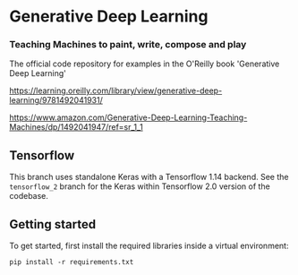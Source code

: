 # Generative Deep Learning
### Teaching Machines to paint, write, compose and play

The official code repository for examples in the O'Reilly book 'Generative Deep Learning'

https://learning.oreilly.com/library/view/generative-deep-learning/9781492041931/

https://www.amazon.com/Generative-Deep-Learning-Teaching-Machines/dp/1492041947/ref=sr_1_1

## Tensorflow

This branch uses standalone Keras with a Tensorflow 1.14 backend. See the `tensorflow_2` branch for the Keras within Tensorflow 2.0 version of the codebase.


## Getting started

To get started, first install the required libraries inside a virtual environment:

`pip install -r requirements.txt`
 



